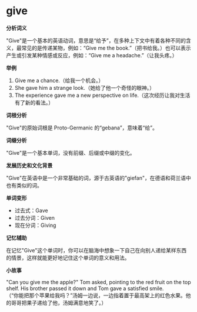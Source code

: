 # give

**分析词义**

  

"Give"是一个基本的英语动词，意思是“给予”，在多种上下文中有着各种不同的含义，最常见的是传递某物，例如：“Give me the book.”（把书给我。）也可以表示产生或引发某种情感或反应，例如：“Give me a headache.”（让我头疼。）

  

**举例**

  

1.  Give me a chance.（给我一个机会。）
2.  She gave him a strange look.（她给了他一个奇怪的眼神。）
3.  The experience gave me a new perspective on life.（这次经历让我对生活有了新的看法。）

  

**词根分析**

  

"Give"的原始词根是 Proto-Germanic 的“gebana”，意味着“给”。

  

**词缀分析**

  

"Give"是一个基本单词，没有前缀、后缀或中缀的变化。

  

**发展历史和文化背景**

  

"Give"在英语中是一个非常基础的词，源于古英语的"giefan"，在德语和荷兰语中也有类似的词。

  

**单词变形**

  

*   过去式：Gave
*   过去分词：Given
*   现在分词：Giving

  

**记忆辅助**

  

在记忆"Give"这个单词时，你可以在脑海中想象一下自己在向别人递给某样东西的情景，这样就能更好地记住这个单词的意义和用法。

  

**小故事**

  

"Can you give me the apple?" Tom asked, pointing to the red fruit on the top shelf. His brother passed it down and Tom gave a satisfied smile.  
（“你能把那个苹果给我吗？”汤姆一边说，一边指着置于最高架上的红色水果。他的哥哥把果子递给了他，汤姆满意地笑了。）
